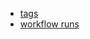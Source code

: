 - [tags](https://github.com/ysuzuki-bysystems/gha-test-tag/tags)
- [workflow runs](https://github.com/ysuzuki-bysystems/gha-test-tag/actions/workflows/workflow.yml)
